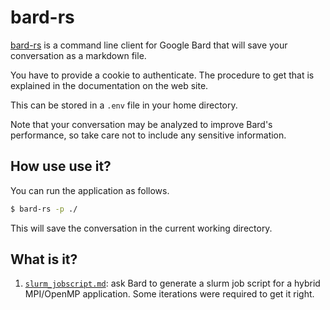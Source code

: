 # bard-rs

[bard-rs](https://lib.rs/crates/bard-rs) is a command line client for
Google Bard that will save your conversation as a markdown file.

You have to provide a cookie to authenticate.  The procedure to get
that is explained in the documentation on the web site.

This can be stored in a `.env` file in your home directory.

Note that your conversation may be analyzed to improve Bard's
performance, so take care not to include any sensitive information.


## How use use it?

You can run the application as follows.

```bash
$ bard-rs -p ./
```

This will save the conversation in the current working directory.


## What is it?

1. [`slurm_jobscript.md`](slurm_jobscript.md): ask Bard to generate
   a slurm job script for a hybrid MPI/OpenMP application.  Some
   iterations were required to get it right.

